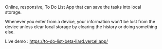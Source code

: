 Online, responsive, To Do List App that can save the tasks into local storage.

Whenever you enter from a device, your information won't be lost from the device unless clear local storage by clearing the history or doing something else.

Live demo : https://to-do-list-beta-liard.vercel.app/
